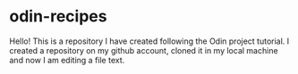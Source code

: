 # odin-recipes
Hello! This is a repository I have created following the Odin project tutorial. I created a repository on my github account, cloned it in my local machine and now I am editing a file text.

